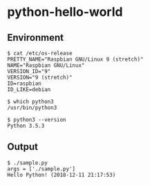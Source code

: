 # python-hello-world

## Environment
```
$ cat /etc/os-release
PRETTY_NAME="Raspbian GNU/Linux 9 (stretch)"
NAME="Raspbian GNU/Linux"
VERSION_ID="9"
VERSION="9 (stretch)"
ID=raspbian
ID_LIKE=debian

$ which python3
/usr/bin/python3

$ python3 --version
Python 3.5.3
```

## Output
```
$ ./sample.py
args = ['./sample.py']
Hello Python! (2018-12-11 21:17:53)
```

